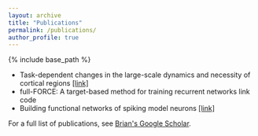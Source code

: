 ```yaml
---
layout: archive
title: "Publications"
permalink: /publications/
author_profile: true
---
```


{% include base_path %}

* Task-dependent changes in the large-scale dynamics and necessity of cortical regions [[link]](https://linkinghub.elsevier.com/retrieve/pii/S0896627319307317)
* full-FORCE: A target-based method for training recurrent networks <a href="https://doi.org/10.1371/journal.pone.0191527" style="text-decoration: none"><i class="ai ai-doi"></i> link</a>
<a href="https://github.com/briandepasquale/full-FORCE-demos" style="text-decoration: none"><i class="fab fa-github"></i> code</a>
* Building functional networks of spiking model neurons [[link]](https://www.nature.com/articles/nn.4241)

For a full list of publications, see [Brian's Google Scholar](https://scholar.google.com/citations?user=dkRSv1AAAAAJ&hl=en).